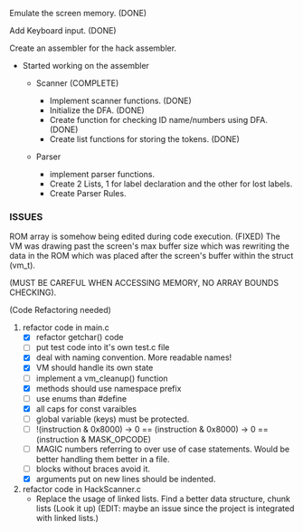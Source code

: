 Emulate the screen memory. (DONE)

Add Keyboard input. (DONE)

Create an assembler for the hack assembler.

- Started working on the assembler
	- Scanner (COMPLETE)
		- Implement scanner functions. (DONE)
		- Initialize the DFA. (DONE)
		- Create function for checking ID name/numbers using DFA. (DONE)
		- Create list functions for storing the tokens. (DONE)

	- Parser
		- implement parser functions.
		- Create 2 Lists, 1 for label declaration and the other for lost labels.
		- Create Parser Rules.

### ISSUES
ROM array is somehow being edited during code execution. (FIXED)
The VM was drawing past the screen's max buffer size which was
rewriting the data in the ROM which was placed after the 
screen's buffer within the struct (vm_t).

(MUST BE CAREFUL WHEN ACCESSING MEMORY, NO ARRAY BOUNDS CHECKING).


(Code Refactoring needed)
1. refactor code in main.c
	- [x] refactor getchar() code
	- [ ] put test code into it's own test.c file
	- [x] deal with naming convention. More readable names!
	- [x] VM should handle its own state
	- [ ] implement a vm_cleanup() function
	- [x] methods should use namespace prefix
	- [ ] use enums than #define
	- [x] all caps for const varaibles
	- [ ] global variable (keys) must be protected.
	- [ ] !(instruction & 0x8000) -> 0 == (instruction & 0x8000) -> 0 == (instruction & MASK_OPCODE)
	- [ ] MAGIC numbers referring to over use of case statements. Would be better handling them better in a file.
	- [ ] blocks without braces avoid it.
	- [x] arguments put on new lines should be indented.
	
2. refactor code in HackScanner.c
	- Replace the usage of linked lists. Find a better data structure, chunk lists (Look it up) (EDIT: maybe an issue since the project is integrated with linked lists.)